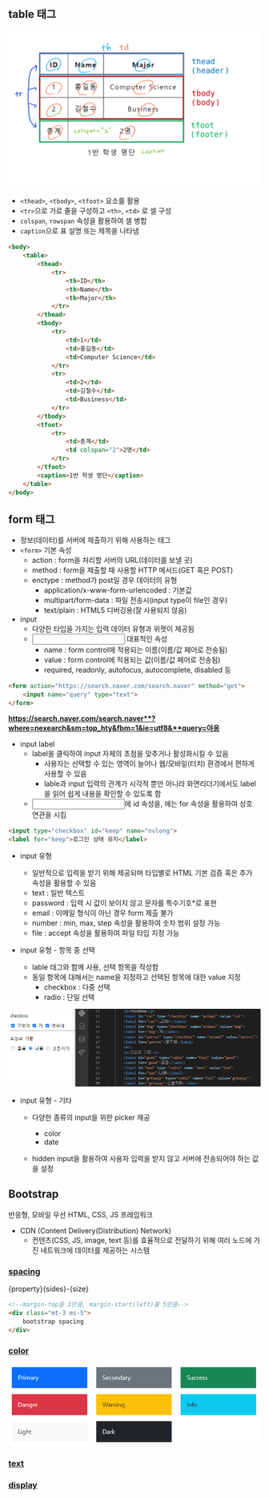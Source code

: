 ## table 태그

![table](table.png)

- `<thead>`, `<tbody>`, `<tfoot>` 요소를 활용
- `<tr>`으로 가로 줄을 구성하고 `<th>`, `<td>` 로 셀 구성
- `colspan`, `rowspan` 속성을 활용하여 셀 병합
- `caption`으로 표 설명 또는 제목을 나타냄

```html
<body>
    <table>
        <thead>
            <tr>
                <th>ID</th>
                <th>Name</th>
                <th>Major</th>
            </tr>
        </thead>
        <tbody>
            <tr>
                <td>1</td>
                <td>홍길동</td>
                <td>Computer Science</td>
            </tr>
            <tr>
                <td>2</td>
                <td>김철수</td>
                <td>Business</td>
            </tr>
        </tbody>
        <tfoot>
            <tr>
                <td>총계</td>
                <td colspan="2">2명</td>
            </tr>
        </tfoot>
        <caption>1반 학생 명단</caption>
    </table>
</body>
```



## form 태그

- 정보(데이터)를 서버에 제출하기 위해 사용하는 태그
- `<form>` 기본 속성
  - action : form을 처리할 서버의 URL(데이터를 보낼 곳)
  - method : form을 제출할 때 사용할 HTTP 메서드(GET 혹은 POST)
  - enctype : method가 post일 경우 데이터의 유형
    - application/x-www-form-urlencoded : 기본값
    - multipart/form-data : 파일 전송시(input type이 file인 경우)
    - text/plain : HTML5 디버깅용(잘 사용되지 않음)
- input
  - 다양한 타입을 가지는 입력 데이터 유형과 위젯이 제공됨
  - <input> 대표적인 속성
    - name : form control에 적용되는 이름(이름/값 페어로 전송됨)
    - value : form control에 적용되는 값(이름/값 페어로 전송됨)
    - required, readonly, autofocus, autocomplete, disabled 등

```html
<form action="https://search.naver.com/search.naver" method="get">
    <input name="query" type="text">
</form>
```

**https://search.naver.com/search.naver**?where=nexearch&sm=top_hty&fbm=1&ie=utf8&**query=야옹**

- input label
  - label을 클릭하여 input 자체의 초점을 맞추거나 활성화시킬 수 있음
    - 사용자는 선택할 수 있는 영역이 늘어나 웹/모바일(터치) 환경에서 편하게 사용할 수 있음
    - lable과 input 입력의 관계가 시각적 뿐만 아니라 화면리더기에서도 label을 읽어 쉽게 내용을 확인할 수 있도록 함
  - <input>에 id 속성을, <label>에는 for 속성을 활용하여 상호 연관을 시킴

```html
<input type="checkbox" id="keep" name="nvlong">
<label for="keep">로그인 상태 유지</label>
```

- input 유형
  - 일반적으로 입력을 받기 위해 제공되며 타입별로 HTML 기본 검증 혹은 추가 속성을 활용할 수 있음
  - text : 일반 텍스트
  - password : 입력 시 값이 보이지 않고 문자를 특수기호*로 표현
  - email : 이메일 형식이 아닌 경우 form 제출 불가
  - number : min, max, step 속성을 활용하여 숫자 범위 설정 가능
  - file : accept 속성을 활용하여 파일 타입 지정 가능

- input 유형 - 항목 중 선택
  - lable 태그와 함께 사용, 선택 항목을 작성함
  - 동일 항목에 대해서는 name을 지정하고 선택된 항목에 대한 value 지정
    - checkbox : 다중 선택
    - radio : 단일 선택

![checkbox](checkbox.png)

- input 유형 - 기타

  - 다양한 종류의 input을 위한 picker 제공
    - color
    - date

  - hidden input을 활용하여 사용자 입력을 받지 않고 서버에 전송되어야 하는 값을 설정

## Bootstrap

반응형, 모바일 우선 HTML, CSS, JS 프레임워크

- CDN (Content Delivery(Distribution) Network)
  - 컨텐츠(CSS, JS, image, text 등)를 효율적으로 전달하기 위해 여러 노드에 가진 네트워크에 데이터를 제공하는 시스템

### [spacing](https://getbootstrap.com/docs/5.2/utilities/spacing/)

{property}{sides}-{size}

```html
<!--margin-top을 3만큼, margin-start(left)를 5만큼-->
<div class="mt-3 ms-5">
    bootstrap spacing
</div>
```

### [color](https://getbootstrap.com/docs/5.2/customize/color/)

![color](b-colors.png)

### [text](https://getbootstrap.com/docs/5.2/utilities/text/)

### [display](https://getbootstrap.com/docs/5.2/utilities/display/)

